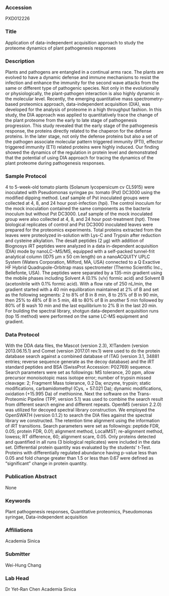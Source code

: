 ### Accession
PXD012226

### Title
Application of data-independent acquisition approach to study the proteome dynamics of plant pathogenesis responses

### Description
Plants and pathogens are entangled in a continual arms race. The plants are evolved to have a dynamic defense and immune mechanisms to resist the infection and enhance the immunity for the second wave attacks from the same or different type of pathogenic species. Not only in the evolutionally or physiologically, the plant-pathogen interaction is also highly dynamic in the molecular level. Recently, the emerging quantitative mass spectrometry-based proteomics approach, data-independent acquisition (DIA), was developed for the analysis of proteome in a high throughput fashion. In this study, the DIA approach was applied to quantitatively trace the change of the plant proteome from the early to late stage of pathogenesis progression. This study revealed that the early stage of the pathogenesis response, the proteins directly related to the chaperon for the defense proteins. In the later stage, not only the defense proteins but also a set of the pathogen associate molecular pattern triggered immunity (PTI), effector triggered immunity (ETI) related proteins were highly induced. Our finding showed the dynamics of the regulation in protein level and demonstrated that the potential of using DIA approach for tracing the dynamics of the plant proteome during pathogenesis responses.

### Sample Protocol
4 to 5-week-old tomato plants (Solanum lycopersicum cv CL5915) were inoculated with Pseudomonas syringae pv. tomato (Pst) DC3000 using the modified dipping method. Leaf sample of Pst inoculated groups were collected at 4, 8, and 24 hour post-infection (hpi). The control inoculum for the mock inoculation contained the same components as the bacteria inoculum but without Pst DC3000. Leaf sample of the mock inoculated group were also collected at 4, 8, and 24 hour post-treatment (hpt). Three biological replicates of control and Pst DC3000 inoculated leaves were prepared for the proteomics experiments. Total proteins extracted from the leaves were proteolyzed in-solution with Lys-C and Trypsin after reduction and cysteine alkylation. The desalt peptides (2 μg) with addition of Biognosys iRT peptides were analyzed in a data in-dependent acquisition (DIA) mode by nanoLC−MS/MS, equipped with a self-packed tunnel-frit analytical column (ID75 μm x 50 cm length) on a nanoACQUITY UPLC System (Waters Corporation, Milford, MA, USA) connected to a Q Exactive HF Hybrid Quadrupole-Orbitrap mass spectrometer (Thermo Scientific Inc., Bellefonte, USA). The peptides were separated by a 135-min gradient using the mobile phases including Solvent A (0.1% (v/v) formic acid) and Solvent B (acetonitrile with 0.1% formic acid). With a ﬂow rate of 250 nL/min, the gradient started with a 40 min equilibration maintained at 2% of B and set as the following segments: 2 to 8% of B in 8 min, 8 to 25% of B in 90 min, then 25% to 48% of B in 5 min, 48 to 80% of B in another 5 min followed by 80% of B wash 10 min and the last equilibrium to 2% B in the last 20 min. For building the spectral library, shotgun data-dependent acquisition runs (top 15 method) were performed on the same LC-MS equipment and gradient.

### Data Protocol
With the DDA data files, the Mascot (version 2.3), X!Tandem (version 2013.06.15.1) and Comet (version 2017.01 rev.1) were used to do the protein database search against a combined database of ITAG (version 3.1, 34881 entries; reverse sequence generate as the decoy database) and the iRT standard peptides and BSA (SwissProt Accession: P02769) sequence. Search parameters were set as followings: MS tolerance, 20 ppm, allow precursor monoisotopic mass isotope error; number of trypsin missed cleavage: 2; Fragment Mass tolerance, 0.2 Da; enzyme, trypsin; static modifications, carbamidomethyl (Cys, + 57.021 Da); dynamic modifications, oxidation (+15.995 Da) of methionine. Next the software on the Trans-Proteomic Pipeline (TPP, version 5.1) was used to combine the search result from different search engine and different repeats. OpenMS (version 2.2.0) was utilized for decoyed spectral library construction. We employed the OpenSWATH (version 0.1.2) to search the DIA files against the spectral library we constructed. The retention time alignment using the information of iRT transitions. Search parameters were set as followings: peptide FDR, 0.05; protein FDR, 0.01; alignment method, LocalMST; re-alignment method, lowess; RT difference, 60; alignment scare, 0.05. Only proteins detected and quantified in all runs (3 biological replicates) were included in the data set. Differential protein quantity was evaluated by the students' t-Test. Proteins with differentially regulated abundance having p-value less than 0.05 and fold change greater than 1.5 or less than 0.67 were defined as “significant” change in protein quantity.

### Publication Abstract
None

### Keywords
Plant pathogenesis responses, Quantitative proteomics, Pseudomonas syringae, Data-independent acquisition

### Affiliations
Academia Sinica

### Submitter
Wei-Hung Chang

### Lab Head
Dr Yet-Ran Chen
Academia Sinica


